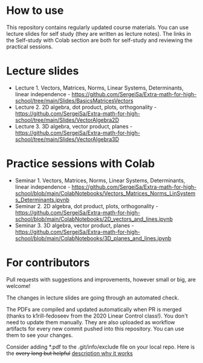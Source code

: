 # How to use

This repository contains regularly updated course materials. You can use lecture slides for self study (they are written as lecture notes). The links in the Self-study with Colab section are both for self-study and reviewing the practical sessions.
# Lecture slides

* Lecture 1. Vectors, Matrices, Norms, Linear Systems, Determinants, linear independence - https://github.com/SergeiSa/Extra-math-for-high-school/tree/main/Slides/BasicsMatricesVectors
* Lecture 2. 2D algebra, dot product, plots, orthogonality - https://github.com/SergeiSa/Extra-math-for-high-school/tree/main/Slides/VectorAlgebra2D
* Lecture 3. 3D algebra, vector product, planes - https://github.com/SergeiSa/Extra-math-for-high-school/tree/main/Slides/VectorAlgebra3D


# Practice sessions with Colab

* Seminar 1. Vectors, Matrices, Norms, Linear Systems, Determinants, linear independence - https://github.com/SergeiSa/Extra-math-for-high-school/blob/main/ColabNotebooks/Vectors_Matrices_Norms_LinSystems_Determinants.ipynb
* Seminar 2. 2D algebra, dot product, plots, orthogonality - https://github.com/SergeiSa/Extra-math-for-high-school/blob/main/ColabNotebooks/2D_vectors_and_lines.ipynb
* Seminar 3. 3D algebra, vector product, planes - https://github.com/SergeiSa/Extra-math-for-high-school/blob/main/ColabNotebooks/3D_planes_and_lines.ipynb

# For contributors

Pull requests with suggestions and improvements, however small or big, are welcome!

The changes in lecture slides are going through an automated check.

The PDFs are compiled and updated automatically when PR is merged (thanks to k1rill-fedoseev from the 2020 Linear Control class!). You don't need to update them manually. They are also uploaded as workflow artifacts for every new commit pushed into this repository. You can use them to see your changes.
 
Consider adding \*.pdf to the .git/info/exclude file on your local repo. Here is the ~~overy long but helpful~~ [description why it works](https://medium.com/@dave_lunny/exclude-files-from-git-without-committing-changes-to-gitignore-986fa712e78d)
